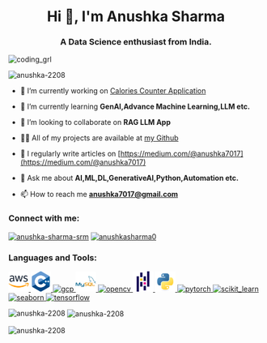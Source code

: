 <h1 align="center">Hi 👋, I'm Anushka Sharma</h1>
<h3 align="center">A Data Science enthusiast from India.</h3>
<img allign="right" alt="coding_grl" width="400" src="[https://www.google.com/imgres?imgurl=https%3A%2F%2Fmedia.dev.to%2Fcdn-cgi%2Fimage%2Fwidth%3D1600%2Cheight%3D900%2Cfit%3Dcover%2Cgravity%3Dauto%2Cformat%3Dauto%2Fhttps%253A%252F%252Fdev-to-uploads.s3.amazonaws.com%252Fuploads%252Farticles%252Ftb7jhgef5iovejo7jwjz.gif&tbnid=n1OwU_EHQoqdjM&vet=12ahUKEwj0orvx7t-EAxUl0aACHQ7FB5EQMygsegUIARDaAQ..i&imgrefurl=https%3A%2F%2Fdev.to%2Fkumarkalyan%2Ftop-5-github-repositories-to-achieve-system-design-mastery-27n4&docid=8HHUmfJFpOVzSM&w=1776&h=746&q=data%20science%20girl%20animated%20gif&hl=en&ved=2ahUKEwj0orvx7t-EAxUl0aACHQ7FB5EQMygsegUIARDaAQ](https://encrypted-tbn0.gstatic.com/images?q=tbn:ANd9GcTqfayyxd5BptTtCaZoTCxrZb9TlJKFI5P7xg&usqp=CAU)">
<p align="left"> <img src="https://komarev.com/ghpvc/?username=anushka-2208&label=Profile%20views&color=0e75b6&style=flat" alt="anushka-2208" /> </p>

- 🔭 I’m currently working on [Calories Counter Application](https://github.com/anushka-2208/Calories-Count-App)

- 🌱 I’m currently learning **GenAI,Advance Machine Learning,LLM etc.**

- 👯 I’m looking to collaborate on **RAG LLM App**

- 👨‍💻 All of my projects are available at [my Github](https://github.com/anushka-2208)

- 📝 I regularly write articles on [https://medium.com/@anushka7017](https://medium.com/@anushka7017)

- 💬 Ask me about **AI,ML,DL,GenerativeAI,Python,Automation etc.**

- 📫 How to reach me **anushka7017@gmail.com**

<h3 align="left">Connect with me:</h3>
<p align="left">
<a href="https://linkedin.com/in/anushka-sharma-srm" target="blank"><img align="center" src="https://raw.githubusercontent.com/rahuldkjain/github-profile-readme-generator/master/src/images/icons/Social/linked-in-alt.svg" alt="anushka-sharma-srm" height="30" width="40" /></a>
<a href="https://kaggle.com/anushkasharma0" target="blank"><img align="center" src="https://raw.githubusercontent.com/rahuldkjain/github-profile-readme-generator/master/src/images/icons/Social/kaggle.svg" alt="anushkasharma0" height="30" width="40" /></a>
</p>

<h3 align="left">Languages and Tools:</h3>
<p align="left"> <a href="https://aws.amazon.com" target="_blank" rel="noreferrer"> <img src="https://raw.githubusercontent.com/devicons/devicon/master/icons/amazonwebservices/amazonwebservices-original-wordmark.svg" alt="aws" width="40" height="40"/> </a> <a href="https://www.w3schools.com/cpp/" target="_blank" rel="noreferrer"> <img src="https://raw.githubusercontent.com/devicons/devicon/master/icons/cplusplus/cplusplus-original.svg" alt="cplusplus" width="40" height="40"/> </a> <a href="https://cloud.google.com" target="_blank" rel="noreferrer"> <img src="https://www.vectorlogo.zone/logos/google_cloud/google_cloud-icon.svg" alt="gcp" width="40" height="40"/> </a> <a href="https://www.mysql.com/" target="_blank" rel="noreferrer"> <img src="https://raw.githubusercontent.com/devicons/devicon/master/icons/mysql/mysql-original-wordmark.svg" alt="mysql" width="40" height="40"/> </a> <a href="https://opencv.org/" target="_blank" rel="noreferrer"> <img src="https://www.vectorlogo.zone/logos/opencv/opencv-icon.svg" alt="opencv" width="40" height="40"/> </a> <a href="https://pandas.pydata.org/" target="_blank" rel="noreferrer"> <img src="https://raw.githubusercontent.com/devicons/devicon/2ae2a900d2f041da66e950e4d48052658d850630/icons/pandas/pandas-original.svg" alt="pandas" width="40" height="40"/> </a> <a href="https://www.python.org" target="_blank" rel="noreferrer"> <img src="https://raw.githubusercontent.com/devicons/devicon/master/icons/python/python-original.svg" alt="python" width="40" height="40"/> </a> <a href="https://pytorch.org/" target="_blank" rel="noreferrer"> <img src="https://www.vectorlogo.zone/logos/pytorch/pytorch-icon.svg" alt="pytorch" width="40" height="40"/> </a> <a href="https://scikit-learn.org/" target="_blank" rel="noreferrer"> <img src="https://upload.wikimedia.org/wikipedia/commons/0/05/Scikit_learn_logo_small.svg" alt="scikit_learn" width="40" height="40"/> </a> <a href="https://seaborn.pydata.org/" target="_blank" rel="noreferrer"> <img src="https://seaborn.pydata.org/_images/logo-mark-lightbg.svg" alt="seaborn" width="40" height="40"/> </a> <a href="https://www.tensorflow.org" target="_blank" rel="noreferrer"> <img src="https://www.vectorlogo.zone/logos/tensorflow/tensorflow-icon.svg" alt="tensorflow" width="40" height="40"/> </a> </p>

<p><img align="left" src="https://github-readme-stats.vercel.app/api/top-langs?username=anushka-2208&show_icons=true&locale=en&layout=compact" alt="anushka-2208" /></p>

<p>&nbsp;<img align="center" src="https://github-readme-stats.vercel.app/api?username=anushka-2208&show_icons=true&locale=en" alt="anushka-2208" /></p>

<p><img align="center" src="https://github-readme-streak-stats.herokuapp.com/?user=anushka-2208&" alt="anushka-2208" /></p>

